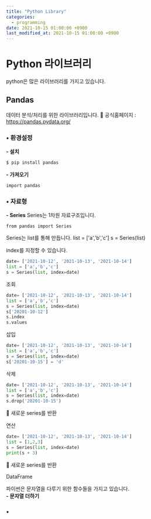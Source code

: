 ```yaml
---
title: "Python Library"
categories: 
  - programming
date: 2021-10-15 01:00:00 +0900
last_modified_at: 2021-10-15 01:00:00 +0900
---
```


# Python 라이브러리
python은 많은 라이브러리를 가지고 있습니다.

## Pandas
데이터 분석/처리를 위한 라이브러리입니다.
📔 공식홈페이지 : https://pandas.pydata.org/
### • 환경설정
**\- 설치**
```sh
$ pip install pandas
```
**\- 가져오기**
```
import pandas
```

### • 자료형

**\- Series**
Series는 1차원 자료구조입니다.
```
from pandas import Series
```
Series는 list를 통해 만듭니다.
list = ['a','b','c']
s = Series(list)

index를 지정할 수 있습니다.
```python
date= ['2021-10-12', '2021-10-13', '2021-10-14']
list = ['a','b','c']
s = Series(list, index=date)
```

조회
```python
date= ['2021-10-12', '2021-10-13', '2021-10-14']
list = ['a','b','c']
s = Series(list, index=date)
s['20201-10-12']
s.index
s.values
```

삽입
```python
date= ['2021-10-12', '2021-10-13', '2021-10-14']
list = ['a','b','c']
s = Series(list, index=date)
s['20201-10-15'] = 'd'
```

삭제
```python
date= ['2021-10-12', '2021-10-13', '2021-10-14']
list = ['a','b','c']
s = Series(list, index=date)
s.drop('20201-10-15')
```
🔎 새로운 series를 반환


연산
```python
date= ['2021-10-12', '2021-10-13', '2021-10-14']
list = [1,2,3]
s = Series(list, index=date)
print(s + 3)
```
🔎 새로운 series를 반환





DataFrame


파이썬은 문자열을 다루기 위한 함수들을 가지고 있습니다.  
**\- 문자열 더하기**
### •